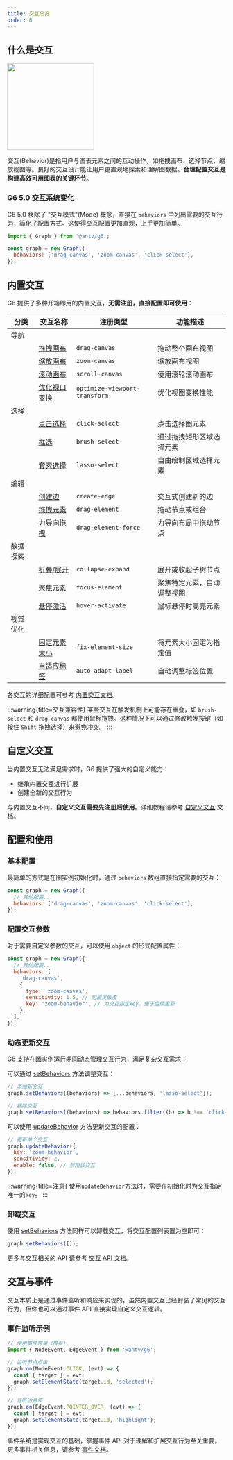 ```yaml
---
title: 交互总览
order: 0
---
```


## 什么是交互

<image width="200px" src="https://mdn.alipayobjects.com/huamei_qa8qxu/afts/img/A*sa3jRqp83K4AAAAAAAAAAAAADmJ7AQ/original" />

交互(Behavior)是指用户与图表元素之间的互动操作，如拖拽画布、选择节点、缩放视图等。良好的交互设计能让用户更直观地探索和理解图数据。**合理配置交互是构建高效可用图表的关键环节**。

### G6 5.0 交互系统变化

G6 5.0 移除了 "交互模式"(Mode) 概念，直接在 `behaviors` 中列出需要的交互行为，简化了配置方式。这使得交互配置更加直观，上手更加简单。

```javascript {4}
import { Graph } from '@antv/g6';

const graph = new Graph({
  behaviors: ['drag-canvas', 'zoom-canvas', 'click-select'],
});
```

## 内置交互

G6 提供了多种开箱即用的内置交互，**无需注册，直接配置即可使用**：

| 分类     | 交互名称                                                     | 注册类型                      | 功能描述                   |
| -------- | ------------------------------------------------------------ | ----------------------------- | -------------------------- |
| 导航     |                                                              |                               |                            |
|          | [拖拽画布](/manual/behavior/drag-canvas)                     | `drag-canvas`                 | 拖动整个画布视图           |
|          | [缩放画布](/manual/behavior/zoom-canvas)                     | `zoom-canvas`                 | 缩放画布视图               |
|          | [滚动画布](/manual/behavior/scroll-canvas)                   | `scroll-canvas`               | 使用滚轮滚动画布           |
|          | [优化视口变换](/manual/behavior/optimize-viewport-transform) | `optimize-viewport-transform` | 优化视图变换性能           |
| 选择     |                                                              |                               |                            |
|          | [点击选择](/manual/behavior/click-select)                    | `click-select`                | 点击选择图元素             |
|          | [框选](/manual/behavior/brush-select)                        | `brush-select`                | 通过拖拽矩形区域选择元素   |
|          | [套索选择](/manual/behavior/lasso-select)                    | `lasso-select`                | 自由绘制区域选择元素       |
| 编辑     |                                                              |                               |                            |
|          | [创建边](/manual/behavior/create-edge)                       | `create-edge`                 | 交互式创建新的边           |
|          | [拖拽元素](/manual/behavior/drag-element)                    | `drag-element`                | 拖动节点或组合             |
|          | [力导向拖拽](/manual/behavior/drag-element-force)            | `drag-element-force`          | 力导向布局中拖动节点       |
| 数据探索 |                                                              |                               |                            |
|          | [折叠/展开](/manual/behavior/collapse-expand)                | `collapse-expand`             | 展开或收起子树节点         |
|          | [聚焦元素](/manual/behavior/focus-element)                   | `focus-element`               | 聚焦特定元素，自动调整视图 |
|          | [悬停激活](/manual/behavior/hover-activate)                  | `hover-activate`              | 鼠标悬停时高亮元素         |
| 视觉优化 |                                                              |                               |                            |
|          | [固定元素大小](/manual/behavior/fix-element-size)            | `fix-element-size`            | 将元素大小固定为指定值     |
|          | [自适应标签](/manual/behavior/auto-adapt-label)              | `auto-adapt-label`            | 自动调整标签位置           |

各交互的详细配置可参考 [内置交互文档](/manual/behavior/drag-canvas)。

:::warning{title=交互兼容性}
某些交互在触发机制上可能存在重叠，如 `brush-select` 和 `drag-canvas` 都使用鼠标拖拽。这种情况下可以通过修改触发按键（如按住 `Shift` 拖拽选择）来避免冲突。
:::

## 自定义交互

当内置交互无法满足需求时，G6 提供了强大的自定义能力：

- 继承内置交互进行扩展
- 创建全新的交互行为

与内置交互不同，**自定义交互需要先注册后使用**。详细教程请参考 [自定义交互](/manual/behavior/custom-behavior) 文档。

## 配置和使用

### 基本配置

最简单的方式是在图实例初始化时，通过 `behaviors` 数组直接指定需要的交互：

```javascript
const graph = new Graph({
  // 其他配置...
  behaviors: ['drag-canvas', 'zoom-canvas', 'click-select'],
});
```

### 配置交互参数

对于需要自定义参数的交互，可以使用 `object` 的形式配置属性：

```javascript
const graph = new Graph({
  // 其他配置...
  behaviors: [
    'drag-canvas',
    {
      type: 'zoom-canvas',
      sensitivity: 1.5, // 配置灵敏度
      key: 'zoom-behavior', // 为交互指定key，便于后续更新
    },
  ],
});
```

### 动态更新交互

G6 支持在图实例运行期间动态管理交互行为，满足复杂交互需求：

可以通过 [setBehaviors](/api/behavior#graphsetbehaviorsbehaviors) 方法调整交互：

```javascript
// 添加新交互
graph.setBehaviors((behaviors) => [...behaviors, 'lasso-select']);

// 移除交互
graph.setBehaviors((behaviors) => behaviors.filter((b) => b !== 'click-select'));
```

可以使用 [updateBehavior](/api/behavior#graphupdatebehaviorbehavior) 方法更新交互的配置：

```javascript
// 更新单个交互
graph.updateBehavior({
  key: 'zoom-behavior',
  sensitivity: 2,
  enable: false, // 禁用该交互
});
```

:::warning{title=注意}
使用`updateBehavior`方法时，需要在初始化时为交互指定唯一的`key`。
:::

### 卸载交互

使用 [setBehaviors](/api/behavior#graphsetbehaviorsbehaviors) 方法同样可以卸载交互，将交互配置列表置为空即可：

```javascript
graph.setBehaviors([]);
```

更多与交互相关的 API 请参考 [交互 API 文档](/api/behavior)。

## 交互与事件

交互本质上是通过事件监听和响应来实现的。虽然内置交互已经封装了常见的交互行为，但你也可以通过事件 API 直接实现自定义交互逻辑。

### 事件监听示例

```javascript
// 使用事件常量（推荐）
import { NodeEvent, EdgeEvent } from '@antv/g6';

// 监听节点点击
graph.on(NodeEvent.CLICK, (evt) => {
  const { target } = evt;
  graph.setElementState(target.id, 'selected');
});

// 监听边悬停
graph.on(EdgeEvent.POINTER_OVER, (evt) => {
  const { target } = evt;
  graph.setElementState(target.id, 'highlight');
});
```

事件系统是实现交互的基础，掌握事件 API 对于理解和扩展交互行为至关重要。更多事件相关信息，请参考 [事件文档](/api/event)。
